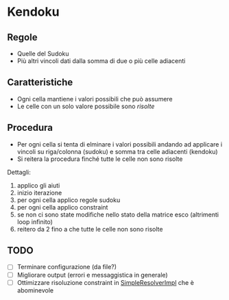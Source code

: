 # Kendoku

## Regole
- Quelle del Sudoku
- Più altri vincoli dati dalla somma di due o più celle adiacenti

## Caratteristiche
- Ogni cella mantiene i valori possibili che può assumere
- Le celle con un solo valore possibile sono _risolte_

## Procedura
- Per ogni cella si tenta di elminare i valori possibili andando ad applicare i vincoli su riga/colonna (sudoku) e somma tra celle adiacenti (kendoku)
- Si reitera la procedura finché tutte le celle non sono risolte

Dettagli:
1. applico gli aiuti
2. inizio iterazione
3. per ogni cella applico regole sudoku
4. per ogni cella applico constraint
5. se non ci sono state modifiche nello stato della matrice esco (altrimenti loop infinito)
6. reitero da 2 fino a che tutte le celle non sono risolte

## TODO
- [ ] Terminare configurazione (da file?)
- [ ] Migliorare output (errori e messaggistica in generale)
- [ ] Ottimizzare risoluzione constraint in [SimpleResolverImpl](Implementations/SimpleResolverImpl.cs) che è abominevole
